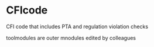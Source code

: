 # CFIcode
CFI code that includes PTA and regulation violation checks

toolmodules are outer mnodules edited by colleagues
